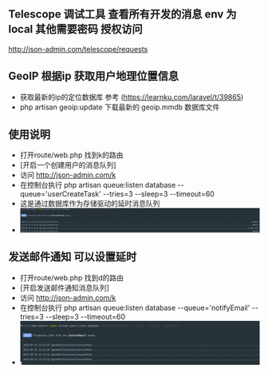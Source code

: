 

## Telescope 调试工具 查看所有开发的消息 env 为local  其他需要密码 授权访问
http://json-admin.com/telescope/requests

## GeoIP 根据ip 获取用户地理位置信息
- 获取最新的ip的定位数据库 参考 (https://learnku.com/laravel/t/39865)
- php artisan geoip:update 下载最新的 geoip.mmdb 数据库文件

## 使用说明
- 打开route/web.php 找到k的路由
- [开启一个创建用户的消息队列]
- 访问 http://json-admin.com/k
- 在控制台执行 php artisan queue:listen database --queue='userCreateTask' --tries=3  --sleep=3 --timeout=60
- 这是通过数据库作为存储驱动的延时消息队列
- ![img.png](img.png)




## 发送邮件通知 可以设置延时
- 打开route/web.php 找到d的路由
-  [开启发送邮件通知消息队列]
- 访问 http://json-admin.com/k
- 在控制台执行 php artisan queue:listen database --queue='notifyEmail' --tries=3  --sleep=3 --timeout=60
- ![img_1.png](img_1.png)
